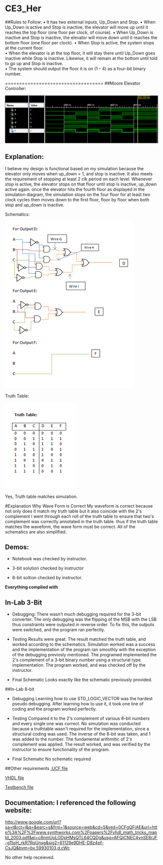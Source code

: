 CE3_Her
=======
##Rules to Follow:
•	It has two external inputs, Up_Down and Stop.
•	When Up_Down is active and Stop is inactive, the elevator will move up until it reaches the top floor (one floor per clock, of course).
•	When Up_Down is inactive and Stop is inactive, the elevator will move down until it reaches the bottom floor (one floor per clock).
•	When Stop is active, the system stops at the current floor.  
•	When the elevator is at the top floor, it will stay there until Up_Down goes inactive while Stop is inactive.  Likewise, it will remain at the bottom until told to go up and Stop is inactive.  
•	The system should output the floor it is on (1 – 4) as a four-bit binary number.

===================================
##Moore Elevator Controller:


![alt text](https://github.com/vipersfly23/Lab1_HH/blob/master/Sim_Screen_Shot.GIF?raw=true "simulation result")

##  Explanation:
  I believe my design is functional based on my simulation because the elevator only moves when up_down = 1, and stop is inactive. It also meets the requirement of  stopping at least 2 clk period on each level. Whenever stop is active, the elevator stops on that floor until stop is inactive, up_down active again. once the elevator hits the fourth floor as displayed in the simulation diagram, the simulation stops on the four floor for at least two clock cycles then moves down to the first floor, floor by floor when both stop and up_down is inactive.


Schematics:

![alt text](https://github.com/vipersfly23/Lab1_HH/blob/master/Schematic.GIF?raw=true "Schematic")


Truth Table:

![alt text](https://github.com/vipersfly23/Lab1_HH/blob/master/Truth_table.GIF?raw=true "Truth Table")


Yes, Truth table matches simulation.


#Explanation Why Wave Form is Correct
My waveform is correct because not only does it match my truth table but it also coincide with the 2's complement
I went through each roll of the truth table to ensure that two's complement was correctly annotated in the truth table. thus if the truth table matches the waveform, the wave form must be correct. All of the schematics are also simplified.

## Demos:

- Notebook was checked by instructor.

- 3-bit solution checked by instructor

- 8-bit soltion checked by instructor.

**Everything complied with**

## In-Lab 3-Bit
- Debugging:
  There wasn't much debugging required for the 3-bit converter. The only debugging was the flipping of the MSB with the LSB thus constraints were outputed in reverse order. To fix this, the outputs were switched, and the program ran perfectly.

- Testing
  Results were great. The result matched the truth table, and worked according to the schematics. Simulation worked was a success and the implementation of the program ran smoothly with the exception of the debugging previosly mentioned. The programed implemented the 2's complement of a 3-bit binary number using a structural type implementation. The program worked, and was checked off by the instructor.

- Final Schematic 
  Looks exactly like the schematic previously provided.
  
##In-Lab 8-bit

- Debugging
  Learning how to use STD_LOGIC_VECTOR was the hardest pseudo debugging. After learning how to use it, it took one line of coding and the program worked perfectly.
  
- Testing
  Compared it to the 2's complement of various 8-bit numbers and every single one was correct. No simulation was conducted because a truthtable wasn't required for the implementation, since a structural coding was used. The inverse of the 8-bit was taken, and 1 was added to the number. The fundamental arithmitic of 2's complement was applied. The result worked, and was verified by the instructor to ensure functionality of the program.
  
- Final Schematic
  No schematic required
  
##Other requirements 
[.UCF file](https://github.com/vipersfly23/Lab1_HH/blob/master/Lab1_HH.ucf)

[VHDL file](https://github.com/vipersfly23/Lab1_HH/blob/master/Lab1_HH_Module.vhd)

[Testbench file](https://github.com/vipersfly23/Lab1_HH/blob/master/Lab1_HH_TestBench.vhd)




## Documentation: I referenced the following website: 

http://www.google.com/url?sa=t&rct=j&q=&esrc=s&frm=1&source=web&cd=5&ved=0CFgQFjAE&url=http%3A%2F%2Fwww.synthworks.com%2Fpapers%2Fvhdl_math_tricks_mapld_2003.pdf&ei=c8nmUoLODpHMsQTL64CQDg&usg=AFQjCNEC4ynSE8rJF-gTtoH_rkR7RqUnsg&sig2=61129e9DHE-D8z4pf-CsJQ&bvm=bv.59930103,d.cWc

No other help receieved.




